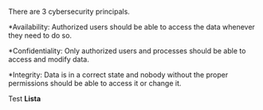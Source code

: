 
There are 3 cybersecurity principals.

*Availability: 	Authorized users should be able to access the data whenever they need to do so.

*Confidentiality: Only authorized users and processes should be able to access and modify data.

*Integrity: Data is in a correct state and nobody without the proper permissions should be able to access it or change it.

Test
**Lista**

		
